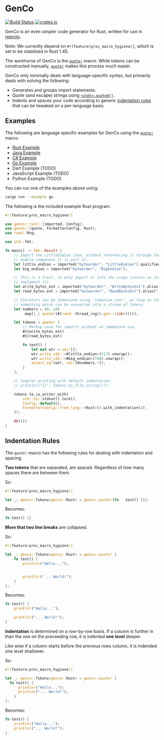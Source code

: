 # GenCo

[![Build Status](https://github.com/udoprog/genco/workflows/Rust/badge.svg)](https://github.com/udoprog/genco/actions)
[![crates.io](https://img.shields.io/crates/v/genco.svg?maxAge=2592000)](https://crates.io/crates/genco)

GenCo is an even simpler code generator for Rust, written for use in [reproto].

Note: We currently depend on `#![feature(proc_macro_hygiene)]`, which is set to
be stabilized in Rust 1.45.

The workhorse of GenCo is the [`quote!`] macro. While tokens can be constructed
manually, [`quote!`] makes this process much easier.

GenCo only minimally deals with language-specific syntax, but primarily deals
with solving the following:

* Generates and groups import statements.
* Quote (and escape) strings using [`<stmt>.quoted()`].
* Indents and spaces your code according to generic [indentation rules] that can
  be tweaked on a per-language basis.

## Examples

The following are language specific examples for GenCo using the [`quote!`]
macro.

* [Rust Example]
* [Java Example]
* [C# Example]
* [Go Example]
* Dart Example (TODO)
* JavaScript Example (TODO)
* Python Example (TODO)

You can run one of the examples above using:

```bash
cargo run --example go
```

The following is the included example Rust program.

```rust
#![feature(proc_macro_hygiene)]

use genco::rust::{imported, Config};
use genco::{quote, FormatterConfig, Rust};
use rand::Rng;

use std::fmt;

fn main() -> fmt::Result {
    // Import the LittleEndian item, without referencing it through the last
    // module component it is part of.
    let little_endian = imported("byteorder", "LittleEndian").qualified();
    let big_endian = imported("byteorder", "BigEndian");

    // This is a trait, so only import it into the scope (unless we intent to
    // implement it).
    let write_bytes_ext = imported("byteorder", "WriteBytesExt").alias("_");
    let read_bytes_ext = imported("byteorder", "ReadBytesExt").alias("_");

    // Iterators can be tokenized using `tokenize_iter`, as long as they contain
    // something which can be converted into a stream of tokens.
    let numbers = (0..10)
        .map(|_| quote!(#(rand::thread_rng().gen::<i16>())));

    let tokens = quote! {
        // Markup used for imports without an immediate use.
        #@(write_bytes_ext)
        #@(read_bytes_ext)

        fn test() {
            let mut wtr = vec![];
            wtr.write_u16::<#little_endian>(517).unwrap();
            wtr.write_u16::<#big_endian>(768).unwrap();
            assert_eq!(wtr, vec![#numbers,*]);
        }
    };

    // Simpler printing with default indentation:
    // println!("{}", tokens.to_file_string()?);

    tokens.to_io_writer_with(
        std::io::stdout().lock(),
        Config::default(),
        FormatterConfig::from_lang::<Rust>().with_indentation(2),
    )?;

    Ok(())
}
```

## Indentation Rules

The `quote!` macro has the following rules for dealing with indentation and
spacing.

**Two tokens** that are separated, are spaced. Regardless of how many spaces
there are between them.

So:

```rust
#![feature(proc_macro_hygiene)]

let _: genco::Tokens<genco::Rust> = genco::quote!(fn   test() {});
```

Becomes:

```rust
fn test() {}
```

**More that two line breaks** are collapsed.

So:

```rust
#![feature(proc_macro_hygiene)]

let _: genco::Tokens<genco::Rust> = genco::quote! {
    fn test() {
        println!("Hello...");


        println!("... World!");
    }
};
```

Becomes:

```rust
fn test() {
    println!("Hello...");

    println!("... World!");
}
```

**Indentation** is determined on a row-by-row basis. If a column is further in
than the one on the preceeding row, it is indented **one level** deeper.

Like wise if a column starts before the previous rows column, it is indended one
level shallower.

So:

```rust
#![feature(proc_macro_hygiene)]

let _: genco::Tokens<genco::Rust> = genco::quote! {
  fn test() {
      println!("Hello...");
      println!("... World!");
    }
};
```

Becomes:

```rust
fn test() {
    println!("Hello...");
    println!("... World!");
}
```

[reproto]: https://github.com/reproto/reproto
[indentation rules]: https://github.com/udoprog/genco#indentation-rules
[Rust Example]: https://github.com/udoprog/genco/blob/master/examples/rust.rs
[Java Example]: https://github.com/udoprog/genco/blob/master/examples/java.rs
[C# Example]: https://github.com/udoprog/genco/blob/master/examples/csharp.rs
[Go Example]: https://github.com/udoprog/genco/blob/master/examples/go.rs
[`quote!`]: https://github.com/udoprog/genco/blob/master/tests/test_quote.rs
[`<stmt>.quoted()`]: https://docs.rs/genco/latest/genco/trait.Quoted.html